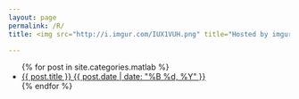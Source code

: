 ```yaml
---
layout: page
permalink: /R/
title: <img src="http://i.imgur.com/IUX1VUH.png" title="Hosted by imgur.com"/>

---
```


<ul class="post-list">
{% for post in site.categories.matlab %} 
  <li>
    <article>
      <a href="{{ site.url }}{{ post.url }}">
        {{ post.title }} 
        <span class="entry-date">
          <time datetime="{{ post.date | date_to_xmlschema }}">
            {{ post.date | date: "%B %d, %Y" }}
          </time>
        </span>
      </a>
    </article>
  </li>
{% endfor %}
</ul>
